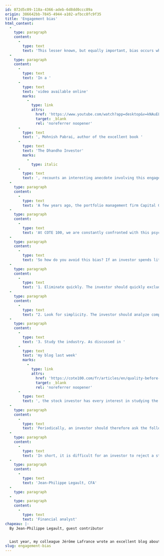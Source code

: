 ```yaml
---
id: 072d5c09-118a-4366-adeb-6d8dd0ccc89a
origin: 386642bb-7845-4944-a102-afbcc8fc9f35
title: 'Engagement bias'
html_content:
  -
    type: paragraph
    content:
      -
        type: text
        text: 'This lesser known, but equally important, bias occurs when an investor spends a lot of time analyzing a business; the more time he spends on it, the more likely he is to like it and invest in it.'
  -
    type: paragraph
    content:
      -
        type: text
        text: 'In a '
      -
        type: text
        text: 'video available online'
        marks:
          -
            type: link
            attrs:
              href: 'https://www.youtube.com/watch?app=desktop&v=kNAuELYN5X4'
              target: _blank
              rel: 'noreferrer noopener'
      -
        type: text
        text: ', Mohnish Pabrai, author of the excellent book '
      -
        type: text
        text: 'The Dhandho Investor'
        marks:
          -
            type: italic
      -
        type: text
        text: ', recounts an interesting anecdote involving this engagement bias.'
  -
    type: paragraph
    content:
      -
        type: text
        text: 'A few years ago, the portfolio management firm Capital Group decided to create Funds made up of the best ideas of its many portfolio managers. Despite portfolios consisting exclusively of the best ideas, these funds have not achieved the expected returns. They all underperformed the market. One of the reasons behind this performance is that the "best ideas" were the stocks that managers spent the most time analyzing. The popularity of the stock was proportional to the time spent studying it.'
  -
    type: paragraph
    content:
      -
        type: text
        text: 'At COTE 100, we are constantly confronted with this psychological bias since we spend a significant proportion of our time analyzing companies.'
  -
    type: paragraph
    content:
      -
        type: text
        text: 'So how do you avoid this bias? If an investor spends little time analyzing a company, how can he possibly fully understand and value the company? Here are a few tips.'
  -
    type: paragraph
    content:
      -
        type: text
        text: '1. Eliminate quickly. The investor should quickly exclude companies that do not fit with his investment philosophy or his selection criteria. For example, if you are looking for companies with low debt, you should quickly rule out companies with high debt. In doing so, the investor avoids spending too much time looking for reasons to buy a security when the situation was fundamentally not promising. Early elimination serves to reduce engagement.'
  -
    type: paragraph
    content:
      -
        type: text
        text: "2. Look for simplicity. The investor should analyze companies whose activities are simple and that fall within his circle of competence. In this way, he will be able to quickly identify and understand the issues, more easily assess the growth potential and determine if the price is attractive. In the video, Mohnish Pabrai gives the example of Warren Buffett's acquisition of Dairy Queen. He explains that this transaction was completed in just 30 minutes. Dairy Queen is a simple company that fits perfectly with Buffett's philosophy."
  -
    type: paragraph
    content:
      -
        type: text
        text: '3. Study the industry. As discussed in '
      -
        type: text
        text: 'my blog last week'
        marks:
          -
            type: link
            attrs:
              href: 'https://cote100.com/fr/articles/en/quality-before-price/'
              target: _blank
              rel: 'noreferrer noopener'
      -
        type: text
        text: ', the stock investor has every interest in studying the industry in which the company operates. At an annual meeting of shareholders of Berkshire Hathaway, Warren Buffett once mentioned that he made a lot of mistakes in his career. He stated that his mistakes were mainly due to a misunderstanding of the industry and/or the strengths and weaknesses of a company. His mistakes could not have been avoided by scrutinizing all the information and news surrounding the company. By spending more time studying the barriers to entry as well as the strengths and weaknesses of its competitors, the investor will discover new companies and may be less “attached” to the original idea. He might even discover a better idea!'
  -
    type: paragraph
    content:
      -
        type: text
        text: 'Periodically, an investor should therefore ask the following question: Are my best ideas the stocks on which I have spent the most time? In investing, it is not uncommon for the best ideas to be the simplest.'
  -
    type: paragraph
    content:
      -
        type: text
        text: 'In short, it is difficult for an investor to reject a stock after spending dozens or even hundreds of hours studying it. Just being aware of this psychological bias helps avoid getting caught up in such a situation. With experience, the investor will quickly recognize good opportunities and will also know how to stay detached from a stock despite the important analytical work carried out. After all, the knowledge gained from analyzing a stock is never lost.'
  -
    type: paragraph
    content:
      -
        type: text
        text: 'Jean-Philippe Legault, CFA'
  -
    type: paragraph
  -
    type: paragraph
    content:
      -
        type: text
        text: 'Financial analyst'
chapeau: |-
  By Jean-Philippe Legault, guest contributor


  Last year, my colleague Jérôme Lafrance wrote an excellent blog about the various psychological biases that can affect investment decisions (read here). He discussed, among other things, confirmation bias, the illusion of control and overconfidence. I believe that the six biases presented in that text are among the most frequently encountered among independent investors. By their very nature, some psychological biases, such as engagement bias, affect professional portfolio managers like us more.
slug: engagement-bias
---
```

